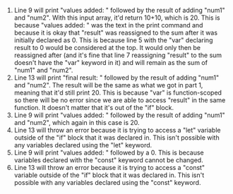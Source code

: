 1. Line 9 will print "values added: " followed by the result of adding "num1" and "num2". With this input array, it'd return 10+10, which is 20. This is because "values added: " was the text in the print command and because it is okay  that "result" was reassigned to the sum after it was initially declared as 0. This is because line 5 with the "var" declaring result to 0 would be considered at the top. It would only then be reassigned after (and it's fine that line 7 reassigning "result" to the sum doesn't have the "var" keyword in it) and will remain as the sum of "num1" and "num2".
2. Line 13 will print "final result: " followed by the result of adding "num1" and "num2". The result will be the same as what we got in part 1, meaning that it'd still print 20. This is because "var" is function-scoped so there will be no error since we are able to access "result" in the same function. It doesn't matter that it's out of the "if" block.
3. Line 9 will print "values added: " followed by the result of adding "num1" and "num2", which again in this case is 20.
4. Line 13 will throw an error because it is trying to access a "let" variable outside of the "if" block that it was declared in. This isn't possible with any variables declared using the "let" keyword.
5. Line 9 will print "values added: " followed by a 0. This is because variables declared with the "const" keyword cannot be changed.
6. Line 13 will throw an error because it is trying to access a "const" variable outside of the "if" block that it was declared in. This isn't possible with any variables declared using the "const" keyword.
